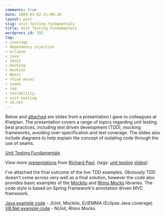 ```yaml
---
comments: true
date: 2009-03-02 21:00:38
layout: post
slug: unit-testing-fundamentals
title: Unit Testing Fundamentals
wordpress_id: 182
tag:
- coverage
- dependency injection
- eclipse
- java
- JUnit
- mocking
- mockito
- NUnit
- rhino mocks
- seams
- tdd
- testability
- unit testing
- vb.net
---
```


Below and [attached](http://www.rapaul.com/wp-content/uploads/2009/03/unit_testing_fundamentals.pdf) are slides from a presentation I gave to colleagues at Kiwiplan.  The presentation covers a range of topics regarding unit testing best practices, including test driven development (TDD), mocking frameworks, avoiding over-specification and test coverage.  The slides also include diagrams to help explain the concept of isolating code through the use of seams.



[Unit Testing Fundamentals](http://www.slideshare.net/rapaul/unit-testing-fundamentals?type=presentation)

View more [presentations](http://www.slideshare.net/) from [Richard Paul](http://www.slideshare.net/rapaul). (tags: [unit testing](http://slideshare.net/tag/unit-testing) [slides](http://slideshare.net/tag/slides))



I've attached the final outcome of the live TDD examples.  Obviously TDD doesn't come across very well as a final solution, however the code also provides basic examples of the [Mockito](http://www.mockito.org) and [Rhino Mocks](http://ayende.com/projects/rhino-mocks.aspx) libraries.  The code style is based on Spring Framework's annotation driven MVC framework.

[Java example code](http://www.rapaul.com/wp-content/uploads/2009/03/java-unit-testing-example.zip) - JUnit, Mockito, EclEMMA (Eclipse Java coverage)
[VB.Net example code](http://www.rapaul.com/wp-content/uploads/2009/03/vbnet-unit-test-example.zip) - NUnit, Rhino Mocks
